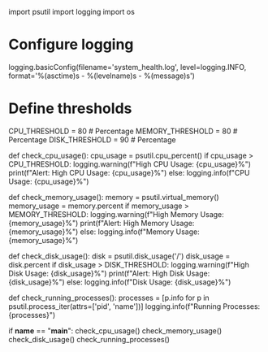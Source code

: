 import psutil
import logging
import os

# Configure logging
logging.basicConfig(filename='system_health.log', level=logging.INFO, format='%(asctime)s - %(levelname)s - %(message)s')

# Define thresholds
CPU_THRESHOLD = 80  # Percentage
MEMORY_THRESHOLD = 80  # Percentage
DISK_THRESHOLD = 90  # Percentage

def check_cpu_usage():
    cpu_usage = psutil.cpu_percent()
    if cpu_usage > CPU_THRESHOLD:
        logging.warning(f"High CPU Usage: {cpu_usage}%")
        print(f"Alert: High CPU Usage: {cpu_usage}%")
    else:
        logging.info(f"CPU Usage: {cpu_usage}%")

def check_memory_usage():
    memory = psutil.virtual_memory()
    memory_usage = memory.percent
    if memory_usage > MEMORY_THRESHOLD:
        logging.warning(f"High Memory Usage: {memory_usage}%")
        print(f"Alert: High Memory Usage: {memory_usage}%")
    else:
        logging.info(f"Memory Usage: {memory_usage}%")

def check_disk_usage():
    disk = psutil.disk_usage('/')
    disk_usage = disk.percent
    if disk_usage > DISK_THRESHOLD:
        logging.warning(f"High Disk Usage: {disk_usage}%")
        print(f"Alert: High Disk Usage: {disk_usage}%")
    else:
        logging.info(f"Disk Usage: {disk_usage}%")

def check_running_processes():
    processes = [p.info for p in psutil.process_iter(attrs=['pid', 'name'])]
    logging.info(f"Running Processes: {processes}")

if __name__ == "__main__":
    check_cpu_usage()
    check_memory_usage()
    check_disk_usage()
    check_running_processes()

